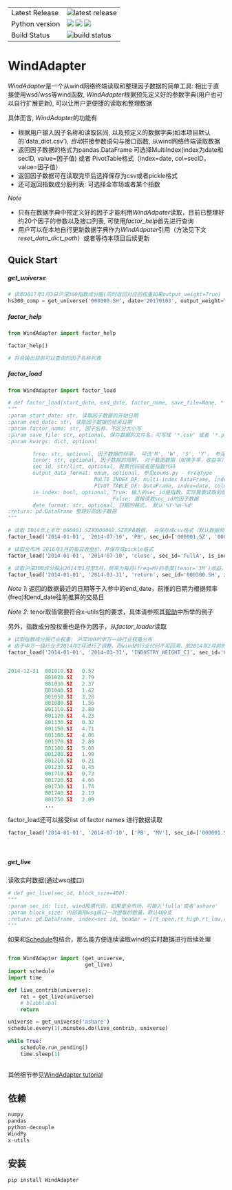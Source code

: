 <table>
<tr>
  <td>Latest Release</td>
  <td><img src="https://img.shields.io/pypi/v/WindAdapter.svg" alt="latest release" /></td>
</tr>


<tr>
  <td>Python version</td>
  <td><img src="https://img.shields.io/badge/python-2.7-blue.svg"/>   <img src="https://img.shields.io/badge/python-3.5-blue.svg"/> <img src="https://img.shields.io/badge/python-3.6-blue.svg"/></td>
  </tr>

<tr>
  <td>Build Status</td>
  <td><img src="https://travis-ci.org/iLampard/WindAdapter.svg?branch=master" alt="build status" /></td>
</tr>
</table>


# WindAdapter

*WindAdapter*是一个从wind网络终端读取和整理因子数据的简单工具: 相比于直接使用wsd/wss等wind函数, *WindAdapter*根据预先定义好的参数字典(用户也可以自行扩展更新), 可以让用户更便捷的读取和整理数据

具体而言, *WindAdapter*的功能有

-  根据用户输入因子名称和读取区间, 以及预定义的数据字典(如本项目默认的‘data_dict.csv’), *自动*拼接参数语句与接口函数, 从wind网络终端读取数据
-  返回因子数据的格式为pandas.DataFrame
可选择MultiIndex(index为date和secID, value=因子值) 或者 PivotTable格式（index=date, col=secID，value=因子值）
-  返回因子数据可在读取完毕后选择保存为csv或者pickle格式
-  还可返回指数成分股列表: 可选择全市场或者某个指数

*Note*

-  只有在数据字典中预定义好的因子才能利用*WindAdpater*读取，目前已整理好约20个因子的参数以及接口列表, 可使用*factor_help*首先进行查询 
-  用户可以在本地自行更新数据字典作为*WindAdpater*引用（方法见下文*reset_data_dict_path*）或者等待本项目后续更新


## Quick Start

##### get_universe

``` python
# 读取2017年1月3日沪深300指数成分股(同时返回对应的权重如果output_weight=True)
hs300_comp = get_universe('000300.SH', date='20170103', output_weight=True)
```

##### factor_help

``` python
from WindAdapter import factor_help

factor_help()

# 将会输出目前可以查询的因子名称列表

```




##### factor_load 
``` python
from WindAdapter import factor_load

# def factor_load(start_date, end_date, factor_name, save_file=None, **kwargs):
"""
:param start_date: str, 读取因子数据的开始日期
:param end_date: str, 读取因子数据的结束日期
:param factor_name: str, 因子名称，不区分大小写
:param save_file: str, optional, 保存数据的文件名，可写成 '*.csv' 或者 '*.pkl'
:param kwargs: dict, optional

        freq: str, optional, 因子数据的频率， 可选'M', 'W', 'S', 'Y'， 参见enums.py - FreqType
        tenor: str, optional, 因子数据的周期， 对于截面数据（如换手率，收益率），需要给定数据区间(向前)， 可选数字+FreqType， 如'3M'
        sec_id, str/list, optional, 股票代码或者是指数代码
        output_data_format: enum, optional, 参见enums.py - FreqType
                            MULTI_INDEX_DF: multi-index DataFrame, index=[date, secID], value = factor
                            PIVOT_TABLE_DF: DataFrame, index=date, columns = secID
        is_index: bool, optional, True: 输入的sec_id是指数，实际需要读取的是该指数成分股的因子数据，
                                  False: 直接读取sec_id的因子数据
        date_format: str, optional, 日期的格式， 默认'%Y-%m-%d'
:return: pd.DataFrame 整理好的因子数据
"""

# 读取 2014年上半年 000001.SZ和000002.SZ的PB数据， 并保存成csv格式（默认数据频率为月频，数据格式为multi-index DataFrame）
factor_load('2014-01-01', '2014-07-10', 'PB', sec_id=['000001.SZ', '000002.SZ'], is_index=False, save_file='PB.csv')

# 读取全市场 2016年1月的每日收盘价，并保存成pickle格式
factor_load('2014-01-01', '2014-07-10', 'close', sec_id='fullA', is_index=False, freq='D', save_file='close.pkl')

# 读取沪深300成分股从2014年1月至3月，频率为每月(freq=M)的季度(tenor='3M')收益， 并保存成csv格式
factor_load('2014-01-01', '2014-03-31', 'return', sec_id='000300.SH', is_index=True, freq='M', tenor='3M', save_file='HS300_return_1Q.csv')```
```

*Note 1*: 返回的数据最近的日期等于入参中的end_date，前推的日期为根据频率(freq)和end_date往前推算的交易日

*Note 2*: tenor取值需要符合x-utils包的要求，具体请参照其[帮助](https://github.com/iLampard/x-utils)中所举的例子

另外，指数成分股权重也是作为因子，从*factor_loader*读取

``` python
# 读取指数成分股行业权重: 沪深300的申万一级行业权重分布
# 由于申万一级行业于2014年2月进行了调整，而wind的行业代码不可回溯，故2014年2月前的指数成分股权重之和不等于1
factor_load('2014-01-01', '2014-03-31', 'INDUSTRY_WEIGHT_C1', sec_id='000300.SH')


2014-12-31	801010.SI	0.52
            801020.SI	2.79
            801030.SI	2.37
            801040.SI	1.42
            801050.SI	3.28
            801080.SI	1.56
            801110.SI	2.80
            801120.SI	4.23
            801130.SI	0.32
            801150.SI	4.71
            801160.SI	4.06
            801170.SI	2.89
            801180.SI	5.08
            801200.SI	1.98
            801210.SI	0.21
            801230.SI	0.45
            801710.SI	0.73
            801720.SI	4.66
            801730.SI	1.74
            801740.SI	2.19
            801750.SI	2.09
            ...
```

factor_load还可以接受list of factor names 进行数据读取

``` python
factor_load('2014-01-01', '2014-07-10', ['PB', 'MV'], sec_id=['000001.SZ', '000002.SZ'], is_index=False,reset_col_names=True)

```
<br />

##### get_live

读取实时数据(通过wsq接口)


``` python
# def get_live(sec_id, block_size=400):
"""
:param sec_id: list, wind股票代码，如果是全市场，可输入'fulla'或者'ashare' 
:param block_size: 内部调用wsq接口一次提取的数量，默认400支
:return: pd.DataFrame, index=sec id, header = [rt_open,rt_high,rt_low,rt_last,rt_vol,rt_amt,rt_vol_ratio,rt_pct_chg_5min]
"""

```

如果和[Schedule](https://github.com/dbader/schedule)包结合，那么能方便连续读取wind的实时数据进行后续处理
``` python

from WindAdapter import (get_universe,
                         get_live)
import schedule                         
import time

def live_contrib(universe):
    ret = get_live(universe)
    # blabblabal
    return

universe = get_universe('ashare')
schedule.every(1).minutes.do(live_contrib, universe)
    
while True:
    schedule.run_pending()
    time.sleep(1)
  

```





其他细节参见[WindAdapter tutorial](/example/tutorial.ipymd) 


## 依赖
``` python
numpy
pandas
python-decouple
WindPy
x-utils
```

## 安装

``` python
pip install WindAdapter
```
